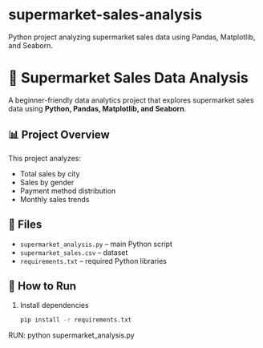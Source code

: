 # supermarket-sales-analysis
Python project analyzing supermarket sales data using Pandas, Matplotlib, and Seaborn.
# 🛒 Supermarket Sales Data Analysis

A beginner-friendly data analytics project that explores supermarket sales data using **Python, Pandas, Matplotlib, and Seaborn**.

## 📊 Project Overview
This project analyzes:
- Total sales by city  
- Sales by gender  
- Payment method distribution  
- Monthly sales trends  

## 📁 Files
- `supermarket_analysis.py` – main Python script    
- `supermarket_sales.csv` – dataset  
- `requirements.txt` – required Python libraries  

## 🚀 How to Run
1. Install dependencies  
   ```bash
   pip install -r requirements.txt
   
RUN: python supermarket_analysis.py
